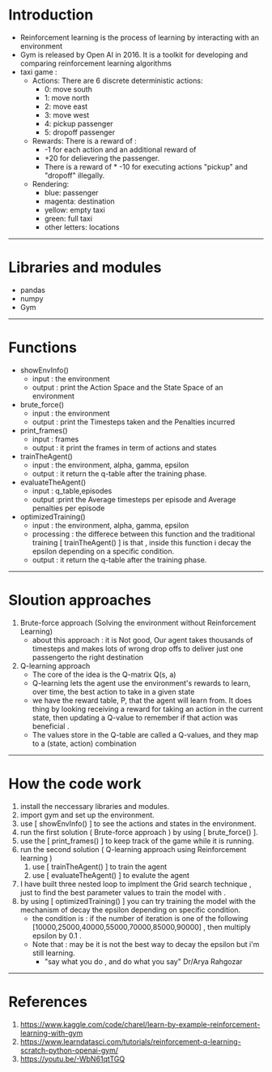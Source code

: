 # Introduction 
- Reinforcement learning is the process of learning by interacting with an environment 
- Gym is released by Open AI in 2016. It is a toolkit for developing and comparing reinforcement learning algorithms
- taxi game : 
    - Actions: There are 6 discrete deterministic actions: 
         *  0: move south 
         *  1: move north 
         *  2: move east 
         *  3: move west 
         *  4: pickup passenger 
         *  5: dropoff passenger 
    - Rewards: There is a reward of : 
        * -1 for each action and an additional reward of 
        * +20 for delievering the passenger. 
        * There is a reward of * -10 for executing actions "pickup" and "dropoff" illegally. 
    - Rendering: 
        * blue: passenger 
        *  magenta: destination 
        *  yellow: empty taxi 
        *  green: full taxi 
        *  other letters: locations
- --------------------------------------------------------------------
# Libraries and modules 
- pandas 
- numpy 
- Gym 
- --------------------------------------------------------------------
# Functions 
- showEnvInfo() 
    - input : the environment 
    - output : print the Action Space and the State  Space of an environment 
- brute_force() 
    - input : the environment
    - output : print the Timesteps taken and the Penalties incurred
- print_frames() 
    - input : frames 
    - output : it print the frames in term of actions and states 
- trainTheAgent() 
    - input : the environment, alpha, gamma, epsilon
    - output : it return the q-table after the training phase.
- evaluateTheAgent() 
    - input : q_table,episodes 
    - output :print the Average timesteps per episode and Average penalties per episode
- optimizedTraining() 
    - input : the environment, alpha, gamma, epsilon
    - processing : the differece between this function and the traditional training [ trainTheAgent() ] is that , inside this function i decay the epsilon depending on a specific condition. 
    - output : it return the q-table after the training phase. 
- --------------------------------------------------------------------
# Sloution approaches 
1. Brute-force approach (Solving the environment without Reinforcement Learning)
    - about this approach : it is Not good, Our agent takes thousands of timesteps and makes lots of wrong drop offs to deliver just one passengerto the right destination
2. Q-learning approach 
    * The core of the idea is the Q-matrix Q(s, a) 
    * Q-learning lets the agent use the environment's rewards to learn, over time, the best action to take in a given state
    * we have the reward table, P, that the agent will learn from. It does thing by looking receiving a reward for taking an action in the current state, then updating a Q-value to remember if that action was beneficial . 
    * The values store in the Q-table are called a Q-values, and they map to a (state, action) combination
- --------------------------------------------------------------------
# How the code work 
1. install the neccessary libraries and modules. 
2. import gym and set up the environment.
3. use [ showEnvInfo() ]  to see the actions and states in the environment.
4. run the first solution ( Brute-force approach ) by using [ brute_force() ].
5. use the [ print_frames() ] to keep track of the game while it is running.
6. run the second solution ( Q-learning approach using Reinforcement learning ) 
    1. use [ trainTheAgent() ] to train the agent  
    2. use [ evaluateTheAgent() ] to evalute the agent
7. I have built three nested loop to implment the Grid search technique , just to find the  best parameter values to train the model with .
8. by using [ optimizedTraining() ] you can try training the model with the mechanism of decay the epsilon depending on specific condition.
    - the condition is : if the number of iteration is one of the following [10000,25000,40000,55000,70000,85000,90000] , then multiply epsilon by 0.1 .  
    - Note that : may be it is not the best way to decay the epsilon but i'm still learning. 
        - "say what you do , and do what you say" Dr/Arya Rahgozar 
- --------------------------------------------------------------------
# References 
1. https://www.kaggle.com/code/charel/learn-by-example-reinforcement-learning-with-gym
2. https://www.learndatasci.com/tutorials/reinforcement-q-learning-scratch-python-openai-gym/
3. https://youtu.be/-WbN61qtTGQ




